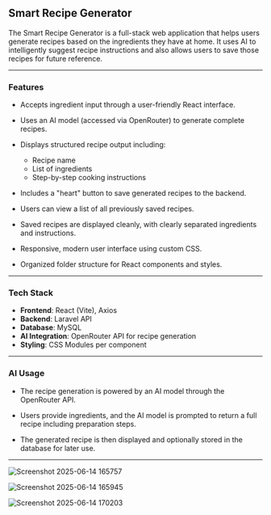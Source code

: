 ## Smart Recipe Generator
The Smart Recipe Generator is a full-stack web application that helps users generate recipes based on the ingredients they have at home. It uses AI to intelligently suggest recipe instructions and also allows users to save those recipes for future reference.

---

### Features

* Accepts ingredient input through a user-friendly React interface.
* Uses an AI model (accessed via OpenRouter) to generate complete recipes.
* Displays structured recipe output including:

  * Recipe name
  * List of ingredients
  * Step-by-step cooking instructions
* Includes a "heart" button to save generated recipes to the backend.
* Users can view a list of all previously saved recipes.
* Saved recipes are displayed cleanly, with clearly separated ingredients and instructions.
* Responsive, modern user interface using custom CSS.
* Organized folder structure for React components and styles.

---

### Tech Stack

* **Frontend**: React (Vite), Axios
* **Backend**: Laravel API
* **Database**: MySQL
* **AI Integration**: OpenRouter API for recipe generation
* **Styling**: CSS Modules per component

---

### AI Usage

* The recipe generation is powered by an AI model through the OpenRouter API.

* Users provide ingredients, and the AI model is prompted to return a full recipe including preparation steps.
* The generated recipe is then displayed and optionally stored in the database for later use.

---
![Screenshot 2025-06-14 165757](https://github.com/user-attachments/assets/43bbdcc4-55e5-4935-9e8a-c18f21c282a7)

![Screenshot 2025-06-14 165945](https://github.com/user-attachments/assets/f652d5de-175c-4d92-afc1-0df2d49ec800)

![Screenshot 2025-06-14 170203](https://github.com/user-attachments/assets/824f480f-a2ac-4389-b3de-c25991a1cf4b)
